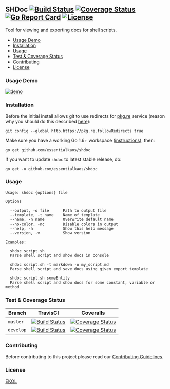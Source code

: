 ## SHDoc [![Build Status](https://travis-ci.org/essentialkaos/shdoc.svg?branch=master)](https://travis-ci.org/essentialkaos/shdoc) [![Coverage Status](https://coveralls.io/repos/github/essentialkaos/shdoc/badge.svg?branch=master)](https://coveralls.io/github/essentialkaos/shdoc?branch=master) [![Go Report Card](https://goreportcard.com/badge/github.com/essentialkaos/shdoc)](https://goreportcard.com/report/github.com/essentialkaos/shdoc) [![License](https://gh.kaos.io/ekol.svg)](https://essentialkaos.com/ekol)

Tool for viewing and exporting docs for shell scripts.

* [Usage Demo](#usage-demo)
* [Installation](#installation)
* [Usage](#usage)
* [Test & Coverage Status](#test--coverage-status)
* [Contributing](#contributing)
* [License](#license)

### Usage Demo

[![demo](https://essentialkaos.com/github/shdoc-020.gif)](#usage-demo)

### Installation

Before the initial install allows git to use redirects for [pkg.re](https://github.com/essentialkaos/pkgre) service (reason why you should do this described [here](https://github.com/essentialkaos/pkgre#git-support)):

```
git config --global http.https://pkg.re.followRedirects true
```

Make sure you have a working Go 1.6+ workspace ([instructions](https://golang.org/doc/install)), then:

```
go get github.com/essentialkaos/shdoc
```

If you want to update `shdoc` to latest stable release, do:

```
go get -u github.com/essentialkaos/shdoc
```

### Usage

```
Usage: shdoc {options} file

Options

  --output, -o file      Path to output file
  --template, -t name    Name of template
  --name, -n name        Overwrite default name
  --no-color, -nc        Disable colors in output
  --help, -h             Show this help message
  --version, -v          Show version

Examples:

  shdoc script.sh
  Parse shell script and show docs in console

  shdoc script.sh -t markdown -o my_script.md
  Parse shell script and save docs using given export template

  shdoc script.sh someEntity
  Parse shell script and show docs for some constant, variable or method

```

### Test & Coverage Status

| Branch | TravisCI | Coveralls |
|--------|----------|---------|
| `master` | [![Build Status](https://travis-ci.org/essentialkaos/shdoc.svg?branch=master)](https://travis-ci.org/essentialkaos/shdoc) | [![Coverage Status](https://coveralls.io/repos/github/essentialkaos/shdoc/badge.svg?branch=master)](https://coveralls.io/github/essentialkaos/shdoc?branch=master) |
| `develop` | [![Build Status](https://travis-ci.org/essentialkaos/shdoc.svg?branch=develop)](https://travis-ci.org/essentialkaos/shdoc) | [![Coverage Status](https://coveralls.io/repos/github/essentialkaos/shdoc/badge.svg?branch=develop)](https://coveralls.io/github/essentialkaos/shdoc?branch=develop) |

### Contributing

Before contributing to this project please read our [Contributing Guidelines](https://github.com/essentialkaos/contributing-guidelines#contributing-guidelines).

### License

[EKOL](https://essentialkaos.com/ekol)
